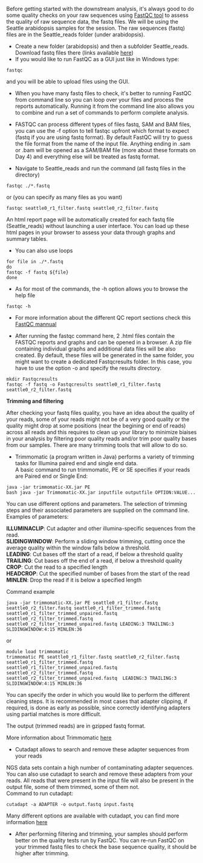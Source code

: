 Before getting started with the downstream analysis, it's always good to do some quality checks on your raw sequences using [FastQC tool](https://www.bioinformatics.babraham.ac.uk/projects/fastqc/) to assess the quality of raw sequence data, the fastq files.
We will be using the  Seattle arabidopsis samples for the session. The raw sequences (fastq) files are in the Seattle_reads folder (under arabidopsis). 

* Create a new folder (arabidopsis) and then a subfolder Seattle_reads. Download fastq files there (links available [here](https://github.com/bixcop18/module_3_intro_NGS/blob/master/arabidopsis/Files.md))
* If you would like to run FastQC as a GUI just like in Windows type:

```
fastqc 
```
and you will be able to upload files using the GUI.

* When you have many fastq files to check, it's better to running FastQC from command line so you can loop over your files and process the reports automatically. Running it from the command line also allows you to combine and run a set of commands to perform complete analysis.
* FASTQC can process different types of files fastq, SAM and BAM files, you can use the -f option to tell fastqc upfront which format to expect (fastq if you are using fastq format). By default FastQC will try to guess the file format from the name of the input file. Anything 
ending in .sam or .bam will be opened as a SAM/BAM file (more about these formats on Day 4) and everything else will be treated as fastq format.

* Navigate to Seattle_reads and run the command (all fastq files in the directory)

```
fastqc ./*.fastq
```
or (you can specify as many files as you want)

```
fastqc seattle0_r1_filter.fastq seattle0_r2_filter.fastq
```
An html report page will be automatically created for each fastq file (Seattle_reads) without launching a user interface. You can load up these html pages in your browser to assess your data through graphs and summary tables.

* You can also use loops

```
for file in ./*.fastq
do
fastqc -f fastq ${file}
done
```

* As for most of the commands, the -h option allows you to browse the help file
```
fastqc -h
```

* For more information about the different QC report sections check this [FastQC mannual](https://dnacore.missouri.edu/PDF/FastQC_Manual.pdf)

* After running the fastqc command here, 2 .html files contain the FASTQC reports and graphs and can be opened in a browser. A zip file containing individual graphs and additional data files will be also created. By default, these files will be generated in the same folder, you might want to create a dedicated Fastqcresults folder. In this case, you have to use the option -o and specify the results directory.

```
mkdir Fastqcresults
fastqc -f fastq -o Fastqcresults seattle0_r1_filter.fastq seattle0_r2_filter.fastq
```
**Trimming and filtering**

After checking your fastq files quality, you have an idea about the quality of your reads, some of your reads might not be of a very good quality or the quality might drop at some positions (near the begining or end of reads) across all reads and this requires to clean up your library to minimize biaises in your analysis by  filtering poor quality reads and/or trim poor quality bases from our samples. There are many trimming tools that will allow to do so. 

* Trimmomatic (a program written in Java) performs a variety of trimming tasks for Illumina paired end and single end data. <br/>
A basic command to run trimmomatic, PE or SE specifies if your reads are Paired end or Single End:

```
java -jar trimmomatic-XX.jar PE 
bash java -jar Trimmomatic-XX.jar inputfile outputfile OPTION:VALUE...
```

You can use different options and parameters. The selection of trimming steps and their associated parameters are supplied on the command line.
Examples of parameters:

  **ILLUMINACLIP**: Cut adapter and other illumina-specific sequences from the read.<br/>
  **SLIDINGWINDOW**: Perform a sliding window trimming, cutting once the average quality within the window falls below a threshold.<br/>
  **LEADING**: Cut bases off the start of a read, if below a threshold quality<br/>
  **TRAILING**: Cut bases off the end of a read, if below a threshold quality<br/>
  **CROP**: Cut the read to a specified length<br/>
  **HEADCROP**: Cut the specified number of bases from the start of the read<br/>
  **MINLEN**: Drop the read if it is below a specified length <br/>
  
Command example
```
java -jar trimmomatic-XX.jar PE seattle0_r1_filter.fastq seattle0_r2_filter.fastq seattle0_r1_filter_trimmed.fastq seattle0_r1_filter_trimmed_unpaired.fastq seattle0_r2_filter_trimmed.fastq seattle0_r2_filter_trimmed_unpaired.fastq LEADING:3 TRAILING:3 SLIDINGWINDOW:4:15 MINLEN:36
```
or 
```
module load trimmomatic
trimmomatic PE seattle0_r1_filter.fastq seattle0_r2_filter.fastq seattle0_r1_filter_trimmed.fastq seattle0_r1_filter_trimmed_unpaired.fastq seattle0_r2_filter_trimmed.fastq seattle0_r2_filter_trimmed_unpaired.fastq  LEADING:3 TRAILING:3 SLIDINGWINDOW:4:15 MINLEN:36
```




You can specify the order in which you would like to perform the different cleaning steps. It is recommended in most cases that adapter clipping, if required, is done as early as possible, since correctly identifying adapters using partial matches is more difficult.


The output (trimmed reads) are in gzipped fastq format.

More information about Trimmomatic [here](http://www.usadellab.org/cms/?page=trimmomatic)


* Cutadapt allows to search and remove these adapter sequences from your reads

NGS data sets contain a high number of contaminating adapter sequences. You can also use cutadapt to search and remove these adapters from your reads. All reads that were present in the input file will also be present in the output file, some of them trimmed, some of them not. <br/>
Command to run cutadapt:
```
cutadapt -a ADAPTER -o output.fastq input.fastq
```
Many different options are available with cutadapt, you can find more information [here](https://cutadapt.readthedocs.io/en/stable/)

* After performing filtering and trimming, your samples should perform better on the quality tests run by FastQC. You can re-run FastQC on your trimmed fastq files to check the base sequence quality, it should be higher after trimming.
